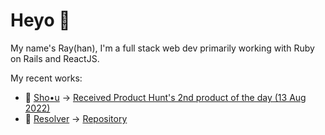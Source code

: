 # Heyo 👋

My name's Ray(han), I'm a full stack web dev primarily working with Ruby on Rails and ReactJS.

My recent works:
- 🧀 [Sho•u](https://sho-u.com) -> [Received Product Hunt's 2nd product of the day (13 Aug 2022)](https://www.producthunt.com/posts/sho-u)
- 🐛 [Resolver](https://resolver.site) -> [Repository](https://github.com/rayhanw/resolver)
